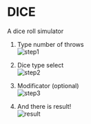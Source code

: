 # DICE
A dice roll simulator

1. Type number of throws <br>
![step1](https://i.ibb.co/FH64hnH/dice1.png)

2. Dice type select <br>
![step2](https://i.ibb.co/VBgHGMR/dice2.png)

3. Modificator (optional) <br>
![step3](https://i.ibb.co/cxhpk9Z/dice3.png)

4. And there is result! <br>
![result](https://i.ibb.co/V3NS2rq/dice4.png)


